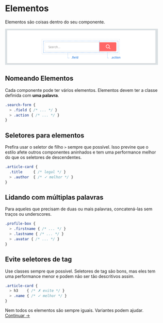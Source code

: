 # Elementos

Elementos são coisas dentro do seu componente.

![](images/component-elements.png)

## Nomeando Elementos
Cada componente pode ter vários elementos. Elementos devem ter a classe definida com **uma palavra**.

```scss
.search-form {
  > .field { /* ... */ }
  > .action { /* ... */ }
}
```

## Seletores para elementos
Prefira usar o seletor de filho `>` sempre que possível. Isso previne que o estilo afete outros componentes aninhados e tem uma performance melhor do que os seletores de descendentes.

```scss
.article-card {
  .title     { /* legal */ }
  > .author  { /* ✓ melhor */ }
}
```

## Lidando com múltiplas palavras
Para aqueles que precisam de duas ou mais palavras, concatená-las sem traços ou underscores.

```scss
.profile-box {
  > .firstname { /* ... */ }
  > .lastname { /* ... */ }
  > .avatar { /* ... */ }
}
```

## Evite seletores de tag
Use classes sempre que possível. Seletores de tag são bons, mas eles tem uma performance menor e podem não ser tão descritivos assim.

```scss
.article-card {
  > h3    { /* ✗ evite */ }
  > .name { /* ✓ melhor */ }
}
```

Nem todos os elementos são sempre iguais. Variantes podem ajudar.
[Continuar →](variants.md)
<!-- {p:.pull-box} -->
